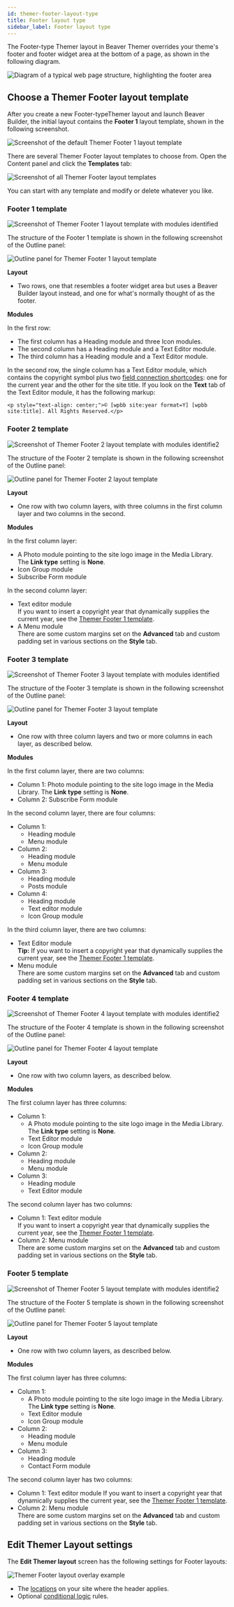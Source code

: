 ```yaml
---
id: themer-footer-layout-type
title: Footer layout type
sidebar_label: Footer layout type
---
```


The Footer-type Themer layout in Beaver Themer overrides your theme's footer and footer widget area at the bottom of a page, as shown in the following diagram.

![Diagram of a typical web page structure, highlighting the footer area](/img/themer-footer-layout-type-1abdc414.png)

## Choose a Themer Footer layout template

After you create a new Footer-typeThemer layout and launch Beaver Builder, the initial layout contains the **Footer 1**  layout template, shown in the following screenshot. 

![Screenshot of the default Themer Footer 1 layout template](/img/themer--layout-types-modules--footer-layout-type--1.png)

There are several Themer Footer layout templates to choose from. Open the Content panel and click the **Templates** tab:

![Screenshot of all Themer Footer layout templates](/img/themer--layout-types-modules--footer-layout-type--2.png)

You can start with any template and modify or delete whatever you like.

### Footer 1 template  

![Screenshot of Themer Footer 1 layout template with modules identified](/img/themer--layout-types-modules--footer-layout-type--3.png)

The structure of the Footer 1 template is shown in the following screenshot of the Outline panel:

![Outline panel for Themer Footer 1 layout template](/img/themer--layout-types-modules--footer-layout-type--4.png)

**Layout**

  * Two rows, one that resembles a footer widget area but uses a Beaver Builder layout instead, and one for what's normally thought of as the footer. 

**Modules**

In the first row:
* The first column has a Heading module and three Icon modules. 
* The second column has a Heading module and a Text Editor module.
* The third column has a Heading module and a Text Editor module.

In the second row, the single column has a Text Editor module, which contains the copyright symbol plus two [field connection shortcodes](/beaver-themer/field-connections/field-connection-shortcodes-overview-themer.mc): one for the current year and the other for the site title. If you look on the **Text** tab of the Text Editor module, it has the following markup:

```markup
<p style="text-align: center;">© [wpbb site:year format=Y] [wpbb site:title]. All Rights Reserved.</p>
```
### Footer 2 template  

![Screenshot of Themer Footer 2 layout template with modules identifie2](/img/themer--layout-types-modules--footer-layout-type--5.png)

The structure of the Footer 2 template is shown in the following screenshot of the Outline panel:

![Outline panel for Themer Footer 2 layout template](/img/themer--layout-types-modules--footer-layout-type--6.png)

**Layout**

* One row with two column layers, with three columns in the first column layer and two columns in the second.

**Modules**

In the first column layer:
* A Photo module pointing to the site logo image in the Media Library.  
The **Link type** setting is **None**.
* Icon Group module
* Subscribe Form module

In the second column layer:
* Text editor module  
If you want to insert a copyright year that dynamically supplies the current year,  see the [Themer Footer 1 template](#footer-1-template).
* A Menu module  
There are some custom margins set on the **Advanced** tab and custom padding set in various sections on the **Style** tab.  

### Footer 3 template  

![Screenshot of Themer Footer 3 layout template with modules identified](/img/themer--layout-types-modules--footer-layout-type--7.png)

The structure of the Footer 3 template is shown in the following screenshot of the Outline panel:

![Outline panel for Themer Footer 3 layout template](/img/themer--layout-types-modules--footer-layout-type--8.png)

**Layout**

* One row with three column layers and two or more columns in each layer, as described below.

**Modules**

In the first column layer, there are two columns:
* Column 1: Photo module pointing to the site logo image in the Media Library. The **Link type** setting is **None**.
* Column 2: Subscribe Form module

In the second column layer, there are four columns:
* Column 1: 
  * Heading module
  * Menu module
* Column 2:  
  * Heading module
  * Menu module
* Column 3:  
  * Heading module
  * Posts module
* Column 4:  
  * Heading module
  * Text editor module
  * Icon Group module

In the third column layer, there are two columns:
* Text Editor module  
**Tip:** If you want to insert a copyright year that dynamically supplies the current year,  see the [Themer Footer 1 template](#footer-1-template).
* Menu module  
There are some custom margins set on the **Advanced** tab and custom padding set in various sections on the **Style** tab.  

### Footer 4 template  

![Screenshot of Themer Footer 4 layout template with modules identifie2](/img/themer--layout-types-modules--footer-layout-type--9.png)

The structure of the Footer 4 template is shown in the following screenshot of the Outline panel:

![Outline panel for Themer Footer 4 layout template](/img/themer--layout-types-modules--footer-layout-type--10.png)

**Layout**

* One row with two column layers, as described below.

**Modules**

The first column layer has three columns:

* Column 1:  
  * A Photo module pointing to the site logo image in the Media Library.  
The **Link type** setting is **None**.  
  * Text Editor module
  * Icon Group module
* Column 2:  
  * Heading module
  * Menu module
* Column 3:  
  * Heading module
  * Text Editor module

The second column layer has two columns:

* Column 1: Text editor module  
If you want to insert a copyright year that dynamically supplies the current year,  see the [Themer Footer 1 template](#footer-1-template).
* Column 2: Menu module  
There are some custom margins set on the **Advanced** tab and custom padding set in various sections on the **Style** tab.  

### Footer 5 template  

![Screenshot of Themer Footer 5 layout template with modules identifie2](/img/themer--layout-types-modules--footer-layout-type--11.png)

The structure of the Footer 5 template is shown in the following screenshot of the Outline panel:

![Outline panel for Themer Footer 5 layout template](/img/themer--layout-types-modules--footer-layout-type--12.png)

**Layout**

* One row with two column layers, as described below.

**Modules**

The first column layer has three columns:

* Column 1:  
  * A Photo module pointing to the site logo image in the Media Library.  
The **Link type** setting is **None**.  
  * Text Editor module
  * Icon Group module
* Column 2:  
  * Heading module
  * Menu module
* Column 3:  
  * Heading module
  * Contact Form module

The second column layer has two columns:

* Column 1: Text editor module
If you want to insert a copyright year that dynamically supplies the current year,  see the [Themer Footer 1 template](#footer-1-template).
* Column 2: Menu module  
There are some custom margins set on the **Advanced** tab and custom padding set in various sections on the **Style** tab.  

## Edit Themer Layout settings

The **Edit Themer layout** screen has the following settings for Footer layouts:

![Themer Footer layout overlay example](/img/themer--layout-types-modules--footer-layout-type--13.png) 

* The [locations](/beaver-themer/locations/themer-locations-reference.md) on your site where the header applies.
* Optional [conditional logic](h/beaver-themer/conditional-logic/beaver-themer-conditional-logic.md) rules.
